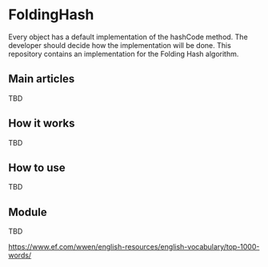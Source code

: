 # FoldingHash

Every object has a default implementation of the hashCode method. The developer should decide how the implementation will be done. This repository contains an implementation for the Folding Hash algorithm.

## Main articles

TBD

## How it works

TBD

## How to use

TBD

## Module

TBD

https://www.ef.com/wwen/english-resources/english-vocabulary/top-1000-words/